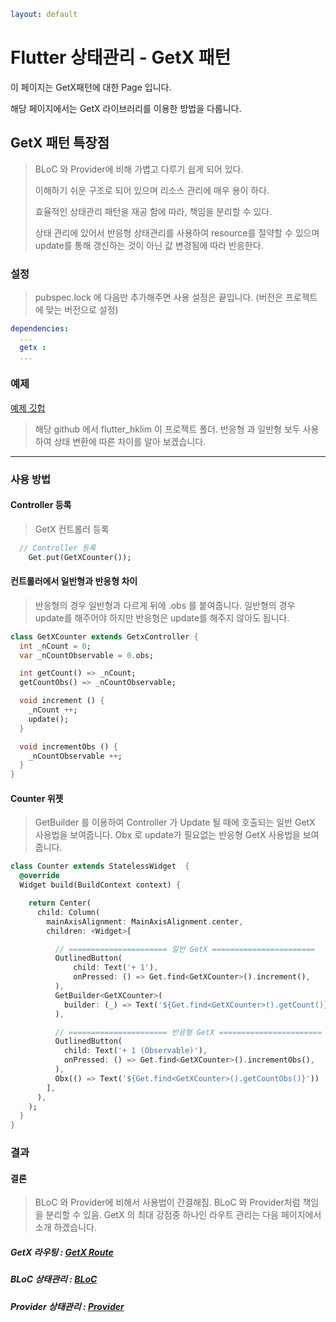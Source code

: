 ```yaml
layout: default
```

# Flutter 상태관리 - GetX 패턴

이 페이지는 GetX패턴에 대한 Page 입니다. 

해당 페이지에서는 GetX 라이브러리를 이용한 방법을 다룹니다.

## GetX 패턴 특장점

> BLoC 와 Provider에 비해 가볍고 다루기 쉽게 되어 있다.
> 
> 이해하기 쉬운 구조로 되어 있으며 리소스 관리에 매우 용이 하다.
> 
> 효율적인 상태관리 패턴을 재공 함에 따라, 책임을 분리할 수 있다.
> 
> 상태 관리에 있어서 반응형 상태관리를 사용하여 resource를 절약할 수 있으며 update를 통해 갱신하는 것이 아닌 값 변경됨에 따라 반응한다.

### 설정

> pubspec.lock 에 다음만 추가해주면 사용 설정은 끝입니다.
> (버전은 프로젝트에 맞는 버전으로 설정)

```yml
dependencies:
  ...
  getx : 
  ...
```

### 예제

[예제 깃헙](https://github.com/HeekangLim/HeekangLim.github.io)

> 해당 github 에서 flutter_hklim 이 프로젝트 폴더.
> 반응형 과 일반형 보두 사용하여 상태 변환에 따른 차이를 알아 보겠습니다.

--------

### 사용 방법

#### Controller 등록

> GetX 컨트롤러 등록 

```dart
  // Controller 등록
    Get.put(GetXCounter());
```

#### 컨트롤러에서 일반형과 반응형 차이

> 반응형의 경우 일반형과 다르게 뒤에 .obs 를 붙여줍니다.
> 일반형의 경우 update를 해주어야 하지만 반응형은 update를 해주지 않아도 됩니다.

```dart
class GetXCounter extends GetxController {
  int _nCount = 0;
  var _nCountObservable = 0.obs;

  int getCount() => _nCount;
  getCountObs() => _nCountObservable;

  void increment () {
    _nCount ++;
    update();
  }

  void incrementObs () {
    _nCountObservable ++;
  }
}
```

#### Counter 위젯

> GetBuilder 를 이용하여 Controller 가 Update 될 때에 호출되는 일반 GetX 사용법을 보여줍니다.
> Obx 로 update가 필요없는 반응형 GetX 사용법을 보여줍니다.

```dart
class Counter extends StatelessWidget  {
  @override
  Widget build(BuildContext context) {

    return Center(
      child: Column(
        mainAxisAlignment: MainAxisAlignment.center,
        children: <Widget>[

          // ====================== 일반 GetX =======================
          OutlinedButton(
              child: Text('+ 1'),
              onPressed: () => Get.find<GetXCounter>().increment(),
          ),
          GetBuilder<GetXCounter>(
            builder: (_) => Text('${Get.find<GetXCounter>().getCount()}'),
          ),

          // ====================== 반응형 GetX =======================
          OutlinedButton(
            child: Text('+ 1 (Observable)'),
            onPressed: () => Get.find<GetXCounter>().incrementObs(),
          ),
          Obx(() => Text('${Get.find<GetXCounter>().getCountObs()}'))
        ],
      ),
    );
  }
}
```

### 결과

#### 결론

> BLoC 와 Provider에 비해서 사용법이 간결해짐.
> BLoC 와 Provider처럼 책임을 분리할 수 있음.
> GetX 의 최대 강점중 하나인 라우트 관리는 다음 페이지에서 소개 하겠습니다.

##### GetX 라우팅 : [GetX Route](./flutter_state_route_getx.html)

##### BLoC 상태관리 : [BLoC](./flutter_state_pattern_bloc.html)

##### Provider 상태관리 : [Provider](./flutter_state_pattern_provider.html)
